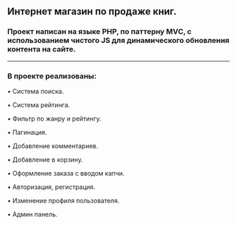 
<h2>Интернет магазин по продаже книг.</h2>
<h3>Проект написан на языке PHP, по паттерну MVC, с использованием чистого JS для динамического обновления контента на сайте.</h3>
<hr>
<h3>В проекте реализованы:</h3>
<p>• Система поиска.</p>
<p>• Система рейтинга.</p>
<p>• Фильтр по жанру и рейтингу.</p>
<p>• Пагинация.</p>
<p>• Добавление комментариев.</p>
<p>• Добавление в корзину.</p>
<p>• Оформление заказа с вводом капчи.</p>
<p>• Авторизация, регистрация.</p>
<p>• Изменение профиля пользователя.</p>
<p>• Админ панель.</p>
